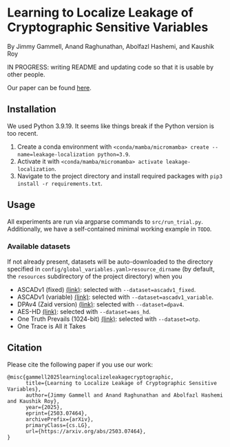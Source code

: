 # Learning to Localize Leakage of Cryptographic Sensitive Variables
By Jimmy Gammell, Anand Raghunathan, Abolfazl Hashemi, and Kaushik Roy

IN PROGRESS: writing README and updating code so that it is usable by other people.

Our paper can be found [here](https://arxiv.org/abs/2503.07464).

## Installation

We used Python 3.9.19. It seems like things break if the Python version is too recent.
1) Create a conda environment with `<conda/mamba/micromamba> create --name=leakage-localization python=3.9`.
2) Activate it with `<conda/mamba/micromamba> activate leakage-localization`.
3) Navigate to the project directory and install required packages with `pip3 install -r requirements.txt`.

## Usage

All experiments are run via argparse commands to `src/run_trial.py`. Additionally, we have a self-contained minimal working example in `TODO`.

### Available datasets

If not already present, datasets will be auto-downloaded to the directory specified in `config/global_variables.yaml>resource_dirname` (by default, the `resources` subdirectory of the project directory) when you 
- ASCADv1 (fixed) [(link)](https://github.com/ANSSI-FR/ASCAD/tree/master/ATMEGA_AES_v1/ATM_AES_v1_fixed_key): selected with `--dataset=ascadv1_fixed`.
- ASCADv1 (variable) [(link)](https://github.com/ANSSI-FR/ASCAD/tree/master/ATMEGA_AES_v1/ATM_AES_v1_variable_key): selected with `--dataset=ascadv1_variable`.
- DPAv4 (Zaid version) [(link)](https://github.com/gabzai/Methodology-for-efficient-CNN-architectures-in-SCA): selected with `--dataset=dpav4`.
- AES-HD [(link)](https://github.com/AISyLab/AES_HD): selected with `--dataset=aes_hd`.
- One Truth Prevails (1024-bit) [(link)](https://github.com/ECSIS-lab/one_truth_prevails): selected with `--dataset=otp`.
- One Trace is All it Takes 

## Citation

Please cite the following paper if you use our work:
```
@misc{gammell2025learninglocalizeleakagecryptographic,
      title={Learning to Localize Leakage of Cryptographic Sensitive Variables}, 
      author={Jimmy Gammell and Anand Raghunathan and Abolfazl Hashemi and Kaushik Roy},
      year={2025},
      eprint={2503.07464},
      archivePrefix={arXiv},
      primaryClass={cs.LG},
      url={https://arxiv.org/abs/2503.07464}, 
}
```